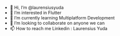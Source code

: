 - 👋 Hi, I’m @laurensiusyuda
- 👀 I’m interested in Flutter  
- 🌱 I’m currently learning Multiplatform Development 
- 💞️ I’m looking to collaborate on anyone we can
- 📫 How to reach me Linkedin : Laurensius Yuda 
